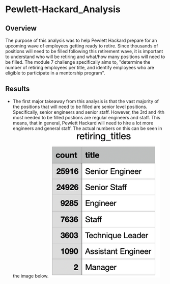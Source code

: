 # Pewlett-Hackard_Analysis

## Overview
The purpose of this analysis was to help Pewlett Hackard prepare for an upcoming wave of employees getting ready to retire. Since thousands of positions will need to be filled following this retirement wave, it is important to understand who will be retiring and what/how many positions will need to be filled. The module 7 challenge specifically aims to, "determine the number of retiring employees per title, and identify employees who are eligible to participate in a mentorship program". 

## Results
- The first major takeaway from this analysis is that the vast majority of the positions that will need to be filled are senior level positions. Specifically, senior engineers and senior staff. However, the 3rd and 4th most needed to be filled postions are regular engineers and staff. This means, that in general, Pewlett Hackard will need to hire a lot more engineers and general staff. The actual numbers on this can be seen in the image below. 
![retiring titles table](Screenshot1.png)
